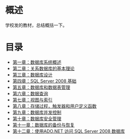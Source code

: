 # 概述
学校发的教材，总结概括一下。

# 目录

* [第一章：数据库系统概述](sql_1_0.md)
* [第二章：关系数据库的基本理论](sql_1_1.md)
* [第三章：数据库设计]()
* [第四章：SQL Server 2008 基础]()
* [第五章：数据库和数据表管理]()
* [第六章：数据查询]()
* [第七章：视图与索引]()
* [第八章：存储过程，触发器和用户定义函数]()
* [第九章：数据库并发控制]()
* [第十章：数据库安全管理]()
* [第十一章：数据库的备份与恢复]()
* [第十二章：使用ADO.NET 访问 SQL Server 2008 数据库]()




